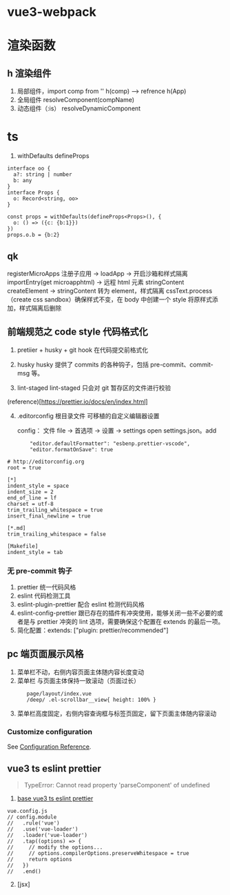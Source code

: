 <!--
 * @Descripttion:
 * @version:
 * @Author: wangjie
 * @Date: 2021-09-10 14:30:17
 * @LastEditors: wangjie
 * @LastEditTime: 2021-11-25 20:03:01
-->

# vue3-webpack

# 渲染函数

## h 渲染组件

1. 局部组件，import comp from '' h(comp) --> refrence h(App)
1. 全局组件 resolveComponent(compName)
1. 动态组件（:is） resolveDynamicComponent

# ts

1. withDefaults defineProps

```
interface oo {
  a?: string | number
  b: any
}
interface Props {
  o: Record<string, oo>
}

const props = withDefaults(defineProps<Props>(), {
  o: () => ({c: {b:1}})
})
props.o.b = {b:2}
```

## qk

registerMicroApps 注册子应用
->
loadApp -> 开启沙箱和样式隔离
importEntry(get microapphtml) -> 远程 html 元素 stringContent
createElement -> stringContent 转为 element，样式隔离
cssText.process（create css sandbox）确保样式不变，在 body 中创建一个 style 将原样式添加，样式隔离后删除

## 前端规范之 code style 代码格式化

1. pretiier + husky + git hook 在代码提交前格式化

2. husky
   husky 提供了 commits 的各种钩子，包括 pre-commit、commit-msg 等。

3. lint-staged
   lint-staged 只会对 git 暂存区的文件进行校验

(reference)[https://prettier.io/docs/en/index.html]

4. .editorconfig 根目录文件
   可移植的自定义编辑器设置

   config：
   文件 file -> 首选项 -> 设置 -> settings open settings.json。add

   ```
       "editor.defaultFormatter": "esbenp.prettier-vscode",
       "editor.formatOnSave": true
   ```

```
# http://editorconfig.org
root = true

[*]
indent_style = space
indent_size = 2
end_of_line = lf
charset = utf-8
trim_trailing_whitespace = true
insert_final_newline = true

[*.md]
trim_trailing_whitespace = false

[Makefile]
indent_style = tab
```

### 无 pre-commit 钩子

1. prettier 统一代码风格
2. eslint 代码检测工具
3. eslint-plugin-prettier 配合 eslint 检测代码风格
4. eslint-config-prettier 跟已存在的插件有冲突使用，能够关闭一些不必要的或者是与 prettier 冲突的 lint 选项，需要确保这个配置在 extends 的最后一项。
5. 简化配置：extends: ["plugin: prettier/recommended"]

## pc 端页面展示风格

1. 菜单栏不动，右侧内容页面主体随内容长度变动
2. 菜单栏 与页面主体保持一致滚动（页面过长）
   ```
      page/layout/index.vue
      /deep/ .el-scrollbar__view{ height: 100% }
   ```
3. 菜单栏高度固定，右侧内容查询框与标签页固定，留下页面主体随内容滚动

### Customize configuration

See [Configuration Reference](https://cli.vuejs.org/config/).

## vue3 ts eslint prettier

> TypeError: Cannot read property 'parseComponent' of undefined

1. [base vue3 ts eslint prettier](https://juejin.cn/post/6980276106716774407)

```
vue.config.js
// config.module
//   .rule('vue')
//   .use('vue-loader')
//   .loader('vue-loader')
//   .tap((options) => {
//     // modify the options...
//     // options.compilerOptions.preserveWhitespace = true
//     return options
//   })
//   .end()
```

2. [jsx]
